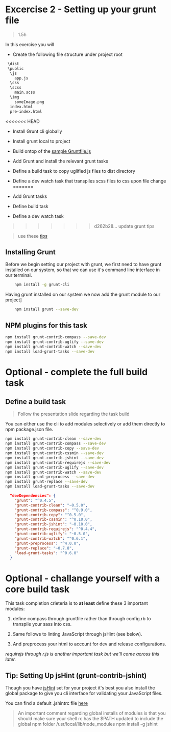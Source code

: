 Excercise 2 - Setting up your grunt file
=========
>1.5h

In this exercise you will

  - Create the following file structure under project root

  ```txt
   \dist
   \public
    \js
      app.js
    \css
    \scss
      main.scss
    \img
      someImage.png
    index.html
    pre-index.html
  ```
<<<<<<< HEAD
  - Install Grunt cli globally
  - Install grunt local to project
  - Build ontop of the [sample Gruntfile.js]
  - Add Grunt and install the relevant grunt tasks
  - Define a build task to copy uglified js files to dist directory
  - Define a dev watch task that transpiles scss files to css upon file change
=======
  
  - Add Grunt tasks
  - Define build task
  - Define a dev watch task
>>>>>>> d262b28... update grunt tips

> use these [tips]

Installing Grunt
----
Before we begin setting our project with grunt, we first need to have grunt installed on our system, so that we can use it's command line interface in our terminal.
````sh
    npm install -g grunt-cli
````

Having grunt installed on our system we now add the grunt module to our project]

````sh
    npm install grunt --save-dev
````

NPM plugins for this task
----
```sh
npm install grunt-contrib-compass --save-dev
npm install grunt-contrib-uglify --save-dev
npm install grunt-contrib-watch --save-dev
npm install load-grunt-tasks --save-dev
```

# Optional - complete the full build task

Define a build task
----
> Follow the presentation slide regarding the task build

You can either use the cli to add modules selectively or add them directly to npm package.json file.

```sh
npm install grunt-contrib-clean --save-dev
npm install grunt-contrib-compass --save-dev
npm install grunt-contrib-copy --save-dev
npm install grunt-contrib-cssmin --save-dev
npm install grunt-contrib-jshint --save-dev
npm install grunt-contrib-requirejs --save-dev
npm install grunt-contrib-uglify --save-dev
npm install grunt-contrib-watch --save-dev
npm install grunt-preprocess --save-dev
npm install grunt-replace --save-dev
npm install load-grunt-tasks --save-dev
```

```json
  "devDependencies": {
    "grunt": "^0.4.5",
    "grunt-contrib-clean": "~0.5.0",
    "grunt-contrib-compass": "^0.9.0",
    "grunt-contrib-copy": "^0.5.0",
    "grunt-contrib-cssmin": "^0.10.0",
    "grunt-contrib-jshint": "~0.10.0",
    "grunt-contrib-requirejs": "^0.4.4",
    "grunt-contrib-uglify": "~0.5.0",
    "grunt-contrib-watch": "^0.6.1",
    "grunt-preprocess": "^4.0.0",
    "grunt-replace": "~0.7.8",
    "load-grunt-tasks": "^0.6.0"
  }
```

# Optional - challange yourself with a core build task
This task completion crieteria is to __at least__ define these 3 important modules:

1. define compass through gruntfile rather than through config.rb to transpile your sass into css.

2. Same follows to linting JavaScript through jsHint (see below).

3. And preprocess your html to account for dev and release configurations.

_requirejs through r.js is another important task but we'll come across this later._



Tip: Setting Up jsHint (grunt-contrib-jshint)
----

Though you have [jsHint] set for your project it's best you also install the global package to give you cli interface for validating your JavaScript files.

You can find a default .jshintrc file [here]


> An important comment regarding global installs of modules
> is that you should make sure your shell rc has the $PATH updated to include the global npm folder /usr/local/lib/node_modules
> npm install -g jshint


[grunt-init]:http://gruntjs.com/project-scaffolding
[grunt-init-gruntfile]:https://github.com/gruntjs/grunt-init-gruntfile
[jsHint]:http://www.jshint.com/docs/
[here]:https://github.com/jshint/jshint/blob/master/examples/.jshintrc
[tips]:https://github.com/hamecoded/myBlog/blob/master/doc/exercises/ex2-tips.md
[sample Gruntfile.js]:https://github.com/hamecoded/myBlog/blob/master/doc/exercises/ex2-sample_gruntfile.js
